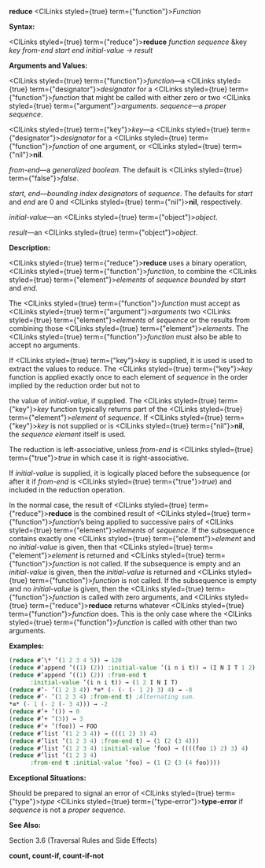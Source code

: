 **reduce** <ClLinks styled={true} term={"function"}><i>Function</i></ClLinks> 



**Syntax:** 



<ClLinks styled={true} term={"reduce"}><b>reduce</b></ClLinks> *function sequence* &amp;key *key from-end start end initial-value → result* 



**Arguments and Values:** 



<ClLinks styled={true} term={"function"}><i>function</i></ClLinks>—a <ClLinks styled={true} term={"designator"}><i>designator</i></ClLinks> for a <ClLinks styled={true} term={"function"}><i>function</i></ClLinks> that might be called with either zero or two <ClLinks styled={true} term={"argument"}><i>arguments</i></ClLinks>. *sequence*—a *proper sequence*. 



<ClLinks styled={true} term={"key"}><i>key</i></ClLinks>—a <ClLinks styled={true} term={"designator"}><i>designator</i></ClLinks> for a <ClLinks styled={true} term={"function"}><i>function</i></ClLinks> of one argument, or <ClLinks styled={true} term={"nil"}><b>nil</b></ClLinks>. 



*from-end*—a *generalized boolean*. The default is <ClLinks styled={true} term={"false"}><i>false</i></ClLinks>. 



*start*, *end*—*bounding index designators* of *sequence*. The defaults for *start* and *end* are 0 and <ClLinks styled={true} term={"nil"}><b>nil</b></ClLinks>, respectively. 



*initial-value*—an <ClLinks styled={true} term={"object"}><i>object</i></ClLinks>. 



*result*—an <ClLinks styled={true} term={"object"}><i>object</i></ClLinks>. 



**Description:** 



<ClLinks styled={true} term={"reduce"}><b>reduce</b></ClLinks> uses a binary operation, <ClLinks styled={true} term={"function"}><i>function</i></ClLinks>, to combine the <ClLinks styled={true} term={"element"}><i>elements</i></ClLinks> of *sequence bounded* by *start* and *end*. 



The <ClLinks styled={true} term={"function"}><i>function</i></ClLinks> must accept as <ClLinks styled={true} term={"argument"}><i>arguments</i></ClLinks> two <ClLinks styled={true} term={"element"}><i>elements</i></ClLinks> of *sequence* or the results from combining those <ClLinks styled={true} term={"element"}><i>elements</i></ClLinks>. The <ClLinks styled={true} term={"function"}><i>function</i></ClLinks> must also be able to accept no arguments. 



If <ClLinks styled={true} term={"key"}><i>key</i></ClLinks> is supplied, it is used is used to extract the values to reduce. The <ClLinks styled={true} term={"key"}><i>key</i></ClLinks> function is applied exactly once to each element of *sequence* in the order implied by the reduction order but not to 







 



 



the value of *initial-value*, if supplied. The <ClLinks styled={true} term={"key"}><i>key</i></ClLinks> function typically returns part of the <ClLinks styled={true} term={"element"}><i>element</i></ClLinks> of *sequence*. If <ClLinks styled={true} term={"key"}><i>key</i></ClLinks> is not supplied or is <ClLinks styled={true} term={"nil"}><b>nil</b></ClLinks>, the *sequence element* itself is used. 



The reduction is left-associative, unless *from-end* is <ClLinks styled={true} term={"true"}><i>true</i></ClLinks> in which case it is right-associative. 



If *initial-value* is supplied, it is logically placed before the subsequence (or after it if *from-end* is <ClLinks styled={true} term={"true"}><i>true</i></ClLinks>) and included in the reduction operation. 



In the normal case, the result of <ClLinks styled={true} term={"reduce"}><b>reduce</b></ClLinks> is the combined result of <ClLinks styled={true} term={"function"}><i>function</i></ClLinks>’s being applied to successive pairs of <ClLinks styled={true} term={"element"}><i>elements</i></ClLinks> of *sequence*. If the subsequence contains exactly one <ClLinks styled={true} term={"element"}><i>element</i></ClLinks> and no *initial-value* is given, then that <ClLinks styled={true} term={"element"}><i>element</i></ClLinks> is returned and <ClLinks styled={true} term={"function"}><i>function</i></ClLinks> is not called. If the subsequence is empty and an *initial-value* is given, then the *initial-value* is returned and <ClLinks styled={true} term={"function"}><i>function</i></ClLinks> is not called. If the subsequence is empty and no *initial-value* is given, then the <ClLinks styled={true} term={"function"}><i>function</i></ClLinks> is called with zero arguments, and <ClLinks styled={true} term={"reduce"}><b>reduce</b></ClLinks> returns whatever <ClLinks styled={true} term={"function"}><i>function</i></ClLinks> does. This is the only case where the <ClLinks styled={true} term={"function"}><i>function</i></ClLinks> is called with other than two arguments. 



**Examples:**
```lisp
(reduce #’\* ’(1 2 3 4 5)) → 120 
(reduce #’append ’((1) (2)) :initial-value ’(i n i t)) → (I N I T 1 2) 
(reduce #’append ’((1) (2)) :from-end t 
	  :initial-value ’(i n i t)) → (1 2 I N I T) 
(reduce #’- ’(1 2 3 4)) *≡* (- (- (- 1 2) 3) 4) → -8 
(reduce #’- ’(1 2 3 4) :from-end t) ;Alternating sum. 
*≡* (- 1 (- 2 (- 3 4))) → -2 
(reduce #’+ ’()) → 0 
(reduce #’+ ’(3)) → 3 
(reduce #’+ ’(foo)) → FOO 
(reduce #’list ’(1 2 3 4)) → (((1 2) 3) 4) 
(reduce #’list ’(1 2 3 4) :from-end t) → (1 (2 (3 4))) 
(reduce #’list ’(1 2 3 4) :initial-value ’foo) → ((((foo 1) 2) 3) 4) 
(reduce #’list ’(1 2 3 4) 
	  :from-end t :initial-value ’foo) → (1 (2 (3 (4 foo)))) 
```
**Exceptional Situations:** 



Should be prepared to signal an error of <ClLinks styled={true} term={"type"}><i>type</i></ClLinks> <ClLinks styled={true} term={"type-error"}><b>type-error</b></ClLinks> if *sequence* is not a *proper sequence*. 



**See Also:** 



Section 3.6 (Traversal Rules and Side Effects) 







 



 



**count, count-if, count-if-not** 



